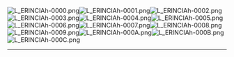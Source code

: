 ![L_ERINCIAh-0000.png](https://raw.githubusercontent.com/Klokinator/FE-Repo/main/Portrait%20Repository/FE09-10%20Mugs%20(Path%20of%20Radiance,%20Radiant%20Dawn)/FE9%20Vanilla%20Mugs%20(Ingame%20Rips)/Elincia%202/L_ERINCIAh-0000.png "L_ERINCIAh-0000.png")![L_ERINCIAh-0001.png](https://raw.githubusercontent.com/Klokinator/FE-Repo/main/Portrait%20Repository/FE09-10%20Mugs%20(Path%20of%20Radiance,%20Radiant%20Dawn)/FE9%20Vanilla%20Mugs%20(Ingame%20Rips)/Elincia%202/L_ERINCIAh-0001.png "L_ERINCIAh-0001.png")![L_ERINCIAh-0002.png](https://raw.githubusercontent.com/Klokinator/FE-Repo/main/Portrait%20Repository/FE09-10%20Mugs%20(Path%20of%20Radiance,%20Radiant%20Dawn)/FE9%20Vanilla%20Mugs%20(Ingame%20Rips)/Elincia%202/L_ERINCIAh-0002.png "L_ERINCIAh-0002.png")![L_ERINCIAh-0003.png](https://raw.githubusercontent.com/Klokinator/FE-Repo/main/Portrait%20Repository/FE09-10%20Mugs%20(Path%20of%20Radiance,%20Radiant%20Dawn)/FE9%20Vanilla%20Mugs%20(Ingame%20Rips)/Elincia%202/L_ERINCIAh-0003.png "L_ERINCIAh-0003.png")![L_ERINCIAh-0004.png](https://raw.githubusercontent.com/Klokinator/FE-Repo/main/Portrait%20Repository/FE09-10%20Mugs%20(Path%20of%20Radiance,%20Radiant%20Dawn)/FE9%20Vanilla%20Mugs%20(Ingame%20Rips)/Elincia%202/L_ERINCIAh-0004.png "L_ERINCIAh-0004.png")![L_ERINCIAh-0005.png](https://raw.githubusercontent.com/Klokinator/FE-Repo/main/Portrait%20Repository/FE09-10%20Mugs%20(Path%20of%20Radiance,%20Radiant%20Dawn)/FE9%20Vanilla%20Mugs%20(Ingame%20Rips)/Elincia%202/L_ERINCIAh-0005.png "L_ERINCIAh-0005.png")![L_ERINCIAh-0006.png](https://raw.githubusercontent.com/Klokinator/FE-Repo/main/Portrait%20Repository/FE09-10%20Mugs%20(Path%20of%20Radiance,%20Radiant%20Dawn)/FE9%20Vanilla%20Mugs%20(Ingame%20Rips)/Elincia%202/L_ERINCIAh-0006.png "L_ERINCIAh-0006.png")![L_ERINCIAh-0007.png](https://raw.githubusercontent.com/Klokinator/FE-Repo/main/Portrait%20Repository/FE09-10%20Mugs%20(Path%20of%20Radiance,%20Radiant%20Dawn)/FE9%20Vanilla%20Mugs%20(Ingame%20Rips)/Elincia%202/L_ERINCIAh-0007.png "L_ERINCIAh-0007.png")![L_ERINCIAh-0008.png](https://raw.githubusercontent.com/Klokinator/FE-Repo/main/Portrait%20Repository/FE09-10%20Mugs%20(Path%20of%20Radiance,%20Radiant%20Dawn)/FE9%20Vanilla%20Mugs%20(Ingame%20Rips)/Elincia%202/L_ERINCIAh-0008.png "L_ERINCIAh-0008.png")![L_ERINCIAh-0009.png](https://raw.githubusercontent.com/Klokinator/FE-Repo/main/Portrait%20Repository/FE09-10%20Mugs%20(Path%20of%20Radiance,%20Radiant%20Dawn)/FE9%20Vanilla%20Mugs%20(Ingame%20Rips)/Elincia%202/L_ERINCIAh-0009.png "L_ERINCIAh-0009.png")![L_ERINCIAh-000A.png](https://raw.githubusercontent.com/Klokinator/FE-Repo/main/Portrait%20Repository/FE09-10%20Mugs%20(Path%20of%20Radiance,%20Radiant%20Dawn)/FE9%20Vanilla%20Mugs%20(Ingame%20Rips)/Elincia%202/L_ERINCIAh-000A.png "L_ERINCIAh-000A.png")![L_ERINCIAh-000B.png](https://raw.githubusercontent.com/Klokinator/FE-Repo/main/Portrait%20Repository/FE09-10%20Mugs%20(Path%20of%20Radiance,%20Radiant%20Dawn)/FE9%20Vanilla%20Mugs%20(Ingame%20Rips)/Elincia%202/L_ERINCIAh-000B.png "L_ERINCIAh-000B.png")![L_ERINCIAh-000C.png](https://raw.githubusercontent.com/Klokinator/FE-Repo/main/Portrait%20Repository/FE09-10%20Mugs%20(Path%20of%20Radiance,%20Radiant%20Dawn)/FE9%20Vanilla%20Mugs%20(Ingame%20Rips)/Elincia%202/L_ERINCIAh-000C.png "L_ERINCIAh-000C.png")



----

